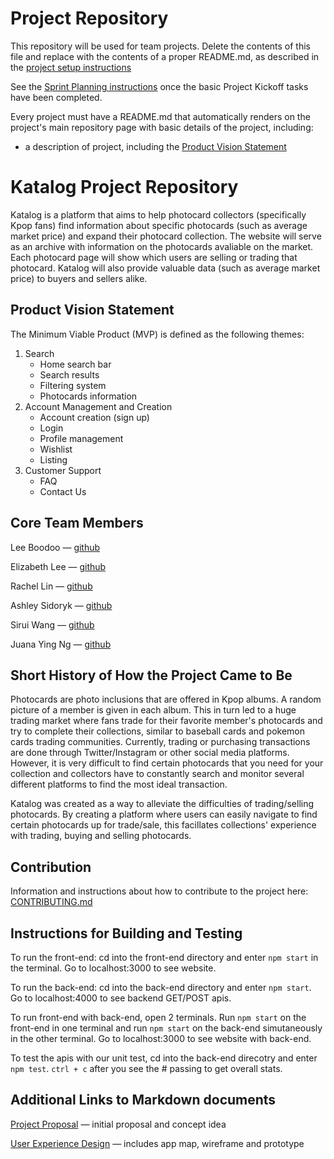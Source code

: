 # Project Repository

This repository will be used for team projects. Delete the contents of this file and replace with the contents of a proper README.md, as described in the [project setup instructions](./project-setup-instructions.md)

See the [Sprint Planning instructions](./sprint-planning-instructions.md) once the basic Project Kickoff tasks have been completed.

Every project must have a README.md that automatically renders on the project's main repository page with basic details of the project, including:

- a description of project, including the [Product Vision Statement](https://knowledge.kitchen/Scrum_development_framework#Product_vision_statement)

# Katalog Project Repository
Katalog is a platform that aims to help photocard collectors (specifically Kpop fans) find information about specific photocards (such as average market price) and expand their photocard collection. The website will serve as an archive with information on the photocards avaliable on the market. Each photocard page will show which users are selling or trading that photocard. Katalog will also provide valuable data (such as average market price) to buyers and sellers alike. 

## Product Vision Statement 
The Minimum Viable Product (MVP) is defined as the following themes:

1. Search
    - Home search bar
    - Search results 
    - Filtering system
    - Photocards information 
2. Account Management and Creation
    - Account creation (sign up)
    - Login 
    - Profile management 
    - Wishlist
    - Listing
3. Customer Support 
    - FAQ
    - Contact Us

## Core Team Members 
Lee Boodoo — [github](https://www.GitHub.com/LeeBoodoo)

Elizabeth Lee — [github](https://github.com/elizabethlee13)

Rachel Lin — [github](https://github.com/rclin1)

Ashley Sidoryk — [github](github.com/ashleysidoryk)

Sirui Wang — [github](https://github.com/David12345666)

Juana Ying Ng — [github](https://github.com/juanang207)

## Short History of How the Project Came to Be
Photocards are photo inclusions that are offered in Kpop albums. A random picture of a member is given in each album. This in turn led to a huge trading market where fans trade for their favorite member's photocards and try to complete their collections, similar to baseball cards and pokemon cards trading communities. Currently, trading or purchasing transactions are done through Twitter/Instagram or other social media platforms. However, it is very difficult to find certain photocards that you need for your collection and collectors have to constantly search and monitor several different platforms to find the most ideal transaction. 

Katalog was created as a way to alleviate the difficulties of trading/selling photocards. By creating a platform where users can easily navigate to find certain photocards up for trade/sale, this facillates collections' experience with trading, buying and selling photocards.

## Contribution
Information and instructions about how to contribute to the project here: [CONTRIBUTING.md](./CONTRIBUTING.md)


## Instructions for Building and Testing 
To run the front-end: cd into the front-end directory and enter `npm start` in the terminal. Go to localhost:3000 to see website. 

To run the back-end: cd into the back-end directory and enter `npm start`. Go to localhost:4000 to see backend GET/POST apis. 

To run front-end with back-end, open 2 terminals. Run `npm start` on the front-end in one terminal and run `npm start` on the back-end simutaneously in the other terminal. Go to localhost:3000 to see website with back-end.

To test the apis with our unit test, cd into the back-end direcotry and enter `npm test`. `ctrl + c` after you see the # passing to get overall stats.

## Additional Links to Markdown documents
[Project Proposal](https://github.com/agile-dev-assignments/project-proposal-jyn229/blob/main/README.md) — initial proposal and concept idea

[User Experience Design](https://github.com/agile-dev-assignments/user-experience-design-team-chigan-systematic-katalog) — includes app map, wireframe and prototype
